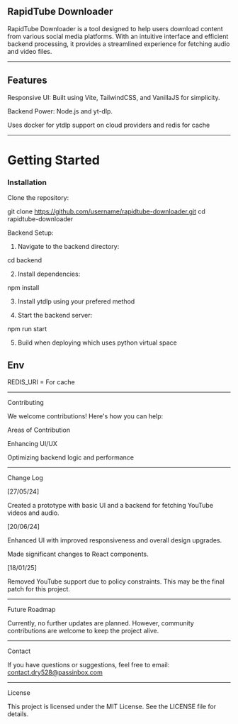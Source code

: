 ## RapidTube Downloader

RapidTube Downloader is a tool designed to help users download content from various social media platforms. With an intuitive interface and efficient backend processing, it provides a streamlined experience for fetching audio and video files.


---

## Features

Responsive UI: Built using Vite, TailwindCSS, and VanillaJS for simplicity.

Backend Power: Node.js and yt-dlp.

Uses docker for ytdlp support on cloud providers and redis for cache

---

# Getting Started

### Installation

Clone the repository:

git clone https://github.com/username/rapidtube-downloader.git
cd rapidtube-downloader

Backend Setup:

1. Navigate to the backend directory:

cd backend

2. Install dependencies:

npm install

3. Install ytdlp using your prefered method

4. Start the backend server:

npm run start

5. Build when deploying which uses python virtual space

## Env

REDIS_URI = For cache



---

Contributing

We welcome contributions! Here's how you can help:

Areas of Contribution

Enhancing UI/UX

Optimizing backend logic and performance

---

Change Log

[27/05/24]

Created a prototype with basic UI and a backend for fetching YouTube videos and audio.


[20/06/24]

Enhanced UI with improved responsiveness and overall design upgrades.

Made significant changes to React components.


[18/01/25]

Removed YouTube support due to policy constraints. This may be the final patch for this project.



---

Future Roadmap

Currently, no further updates are planned. However, community contributions are welcome to keep the project alive.



---

Contact

If you have questions or suggestions, feel free to email:
contact.dry528@passinbox.com


---

License

This project is licensed under the MIT License. See the LICENSE file for details.